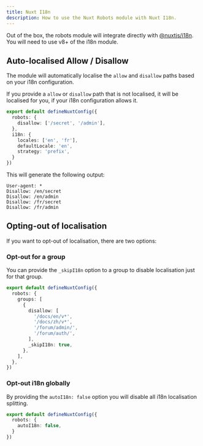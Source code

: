 ```yaml
---
title: Nuxt I18n
description: How to use the Nuxt Robots module with Nuxt I18n.
---
```


Out of the box, the robots module will integrate directly with [@nuxtjs/i18n](https://i18n.nuxtjs.org/).
You will need to use v8+ of the i18n module.

## Auto-localised Allow / Disallow

The module will automatically localise the `allow` and `disallow` paths based on your i18n configuration.

If you provide a `allow` or `disallow` path that is not localised, it will be localised for you, if your
i18n configuration allows it.

```ts [nuxt.config.ts]
export default defineNuxtConfig({
  robots: {
    disallow: ['/secret', '/admin'],
  },
  i18n: {
    locales: ['en', 'fr'],
    defaultLocale: 'en',
    strategy: 'prefix',
  }
})
```

This will generate the following output:

```
User-agent: *
Disallow: /en/secret
Disallow: /en/admin
Disallow: /fr/secret
Disallow: /fr/admin
```

## Opting-out of localisation

If you want to opt-out of localisation, there are two options:

### Opt-out for a group

You can provide the `_skipI18n` option to a group to disable localisation just for that group.

```ts
export default defineNuxtConfig({
  robots: {
    groups: [
      {
        disallow: [
          '/docs/en/v*',
          '/docs/zh/v*',
          '/forum/admin/',
          '/forum/auth/',
        ],
        _skipI18n: true,
      },
    ],
  },
})
```

### Opt-out i18n globally

By providing the `autoI18n: false` option you will disable all i18n localisation splitting.

```ts
export default defineNuxtConfig({
  robots: {
    autoI18n: false,
  }
})
```
